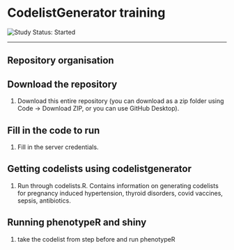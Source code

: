 # CodelistGenerator training
<img src="https://img.shields.io/badge/Study%20Status-Started-blue.svg" alt="Study Status: Started">

---
## Repository organisation

## Download the repository
1) Download this entire repository (you can download as a zip folder using Code -> Download ZIP, or you can use GitHub Desktop). 


## Fill in the code to run
1) Fill in the server credentials.

## Getting codelists using codelistgenerator
1) Run through codelists.R. Contains information on generating codelists for pregnancy induced hypertension, thyroid disorders, covid vaccines, sepsis, antibiotics.

## Running phenotypeR and shiny
1) take the codelist from step before and run phenotypeR
